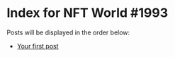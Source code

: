 # Index for NFT World #1993
Posts will be displayed in the order below:

- [Your first post](./001-first.md)

